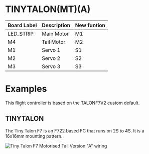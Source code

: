 # TINYTALON(MT)(A)

|Board Label|Description|New funtion|
|-|-|-|
|LED_STRIP|Main Motor| M1|
|M4|Tail Motor| M2|
|M1|Servo 1|S1|
|M2|Servo 2|S2|
|M3|Servo 3|S3|

# Examples
This flight controller is based on the TALONF7V2 custom default. 

## TINYTALON
The Tiny Talon F7 is an F722 based FC that runs on 2S to 4S. It is a 16x16mm mounting pattern.

![Tiny Talon F7 Motorised Tail Version "A" wiring](https://github.com/rotorflight/rotorflight/blob/master/wiki/Boards/Tiny-Talon/TINYTALON(MT)(A).png)
